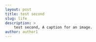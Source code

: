 ```yaml
---
layout: post
title: test second
slug: life
description: >
  	test second, A caption for an image.
author: author1
---
```









